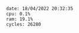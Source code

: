 

                date: 18/04/2022 20:32:35
                cpu: 0.1%
                ram: 19.1%
                cycles: 26280

                         